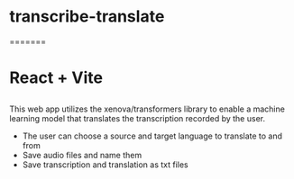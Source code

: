 
# transcribe-translate
=======
# React + Vite

## 
This web app utilizes the xenova/transformers library to enable a machine learning model that
translates the transcription recorded by the user.

 - The user can choose a source and target language to translate to and from
 - Save audio files and name them
 - Save transcription and translation as txt files


